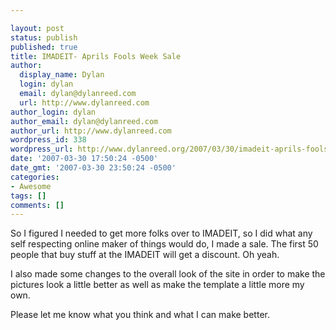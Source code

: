 ```yaml
---

layout: post
status: publish
published: true
title: IMADEIT- Aprils Fools Week Sale
author:
  display_name: Dylan
  login: dylan
  email: dylan@dylanreed.com
  url: http://www.dylanreed.com
author_login: dylan
author_email: dylan@dylanreed.com
author_url: http://www.dylanreed.com
wordpress_id: 338
wordpress_url: http://www.dylanreed.org/2007/03/30/imadeit-aprils-fools-week-sale/
date: '2007-03-30 17:50:24 -0500'
date_gmt: '2007-03-30 23:50:24 -0500'
categories:
- Awesome
tags: []
comments: []
---
```


So I figured I needed to get more folks over to IMADEIT, so I did what any self respecting online maker of things would do, I made a sale. The first 50 people that buy stuff at the IMADEIT will get a discount. Oh yeah.

I also made some changes to the overall look of the site in order to make the pictures look a little better as well as make the template a little more my own. 

Please let me know what you think and what I can make better.
